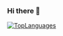 ### Hi there 👋
[![TopLanguages](https://github-readme-stats.vercel.app/api/top-langs/?username=SanchezYuri&show_icons=true&theme=radical&layout=compact)](https://github.com/SanchezYuri)
<!--
**SanchezYuri/SanchezYuri** is a ✨ _special_ ✨ repository because its `README.md` (this file) appears on your GitHub profile.

Here are some ideas to get you started:

- 🔭 I’m currently working on ...
- 🌱 I’m currently learning ...
- 👯 I’m looking to collaborate on ...
- 🤔 I’m looking for help with ...
- 💬 Ask me about ...
- 📫 How to reach me: ...
- 😄 Pronouns: ...
- ⚡ Fun fact: ...
-->
